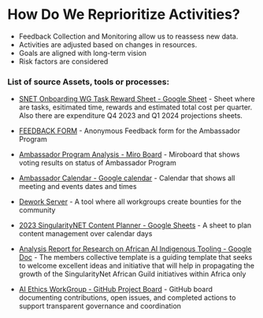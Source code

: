 # How Do We Reprioritize Activities?

* Feedback Collection and Monitoring allow us to reassess new data.
* Activities are adjusted based on changes in resources.
* Goals are aligned with long-term vision
* Risk factors are considered




### List of source Assets, tools or processes:
- [SNET Onboarding WG Task Reward Sheet - Google Sheet](https://docs.google.com/spreadsheets/d/1mwFPPabzXLixDG_LkKvFp5tRER30sxT_wGV3ySt-MZ4/edit?usp=sharing) - Sheet where are tasks, esitimated time, rewards and estimated total cost per quarter. Also there are expenditure Q4 2023 and Q1 2024 projections sheets.

- [FEEDBACK FORM](https://docs.google.com/forms/d/e/1FAIpQLSdedWLANsYUK40Mm8UTxq-uTd4QeVAeAi5Pebg2YUh5ltl7NQ/viewform) - Anonymous Feedback form for the Ambassador Program

- [Ambassador Program Analysis - Miro Board](https://miro.com/app/board/uXjVM7pbrUY=/?moveToWidget=3458764557891618718&amp;cot=14) - Miroboard that shows voting results on status of Ambassador Program

- [Ambassador Calendar - Google calendar](https://calendar.google.com/calendar/embed?src=singularitynetambassadors%40gmail.com) - Calendar that shows all meeting and events dates and times

- [Dework Server](https://app.dework.xyz/singularitynet-ambas) - A tool where all workgroups create bounties for the community

- [2023 SingularityNET Content Planner - Google Sheets](https://docs.google.com/spreadsheets/d/1FBPoJY66H_ZKMOkgybEqEcBeH9JjzABp1i8Iyf2CJIM/edit#gid=690251073) - A sheet to plan content management over calendar days

- [Analysis Report for Research on African AI Indigenous Tooling - Google Doc](https://docs.google.com/document/d/1hdyUiZ5QaYta7Rko52X_zvHDS-n6QpNfayP8NVE2sjk/edit?tab=t.0) - The members collective template is a guiding template that seeks to welcome excellent ideas and initiative that will help in propagating the growth of the SingularityNet African Guild initiatives within Africa only

- [AI Ethics WorkGroup - GitHub Project Board](https://github.com/orgs/SingularityNet-Ambassador-Program/projects/1/views/2) - GitHub board documenting contributions, open issues, and completed actions to support transparent governance and coordination

